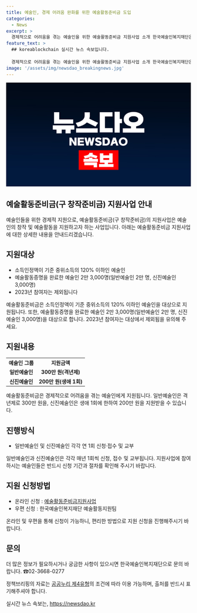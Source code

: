 ```yaml
---
title: 예술인, 경제 어려움 완화를 위한 예술활동준비금 도입
categories:
  - News
excerpt: >
  경제적으로 어려움을 겪는 예술인을 위한 예술활동준비금 지원사업 소개 한국예술인복지재단은 소득인정액이 기준 중위소득의 120% 이하이면서 예술활동증명을 완료한 예술인 2만 3,000명을 대상으로, 격년제로 예술활동준비금을 지급합니다. 이로써 경제적 어려움을 겪는 예술인에게는 1인당 300만 원의 지원이 이루어지며, 신진예술인의 경우에는 200만 원을 받게 됩니다. 온라인 및 우편 신청이 가능하며, 자세한 내용은 한국예술인복지재단으로 문의할 수 있습니다.
feature_text: >
  ## koreablockchain 실시간 뉴스 속보입니다.

  경제적으로 어려움을 겪는 예술인을 위한 예술활동준비금 지원사업 소개 한국예술인복지재단은 소득인정액이 기준 중위소득의 120% 이하이면서 예술활동증명을 완료한 예술인 2만 3,000명을 대상으로, 격년제로 예술활동준비금을 지급합니다. 이로써 경제적 어려움을 겪는 예술인에게는 1인당 300만 원의 지원이 이루어지며, 신진예술인의 경우에는 200만 원을 받게 됩니다. 온라인 및 우편 신청이 가능하며, 자세한 내용은 한국예술인복지재단으로 문의할 수 있습니다.
image: '/assets/img/newsdao_breakingnews.jpg'
---
```


<p><img src="/assets/img/newsdao_breakingnews.jpg" alt="koreablockchain 속보" /></p>

<h2>예술활동준비금(구 창작준비금) 지원사업 안내</h2>

<p data-ke-size="size16">예술인들을 위한 경제적 지원으로, 예술활동준비금(구 창작준비금)의 지원사업은 예술인의 창작 및 예술활동을 지원하고자 하는 사업입니다. 아래는 예술활동준비금 지원사업에 대한 상세한 내용을 안내드리겠습니다. </p>

<h2 data-ke-size="size26">지원대상</h2>

<ul>
  <li>소득인정액이 기준 중위소득의 120% 이하인 예술인</li>
  <li>예술활동증명을 완료한 예술인 2만 3,000명(일반예술인 2만 명, 신진예술인 3,000명)</li>
  <li>2023년 참여자는 제외됩니다</li>
</ul>

<p data-ke-size="size16">예술활동준비금은 소득인정액이 기준 중위소득의 120% 이하인 예술인을 대상으로 지원됩니다. 또한, 예술활동증명을 완료한 예술인 2만 3,000명(일반예술인 2만 명, 신진예술인 3,000명)을 대상으로 합니다. 2023년 참여자는 대상에서 제외됨을 유의해 주세요.</p>

<h2 data-ke-size="size26">지원내용</h2>

<table>
  <tr>
    <td style="text-align: center; height: 17px;"><b>예술인 그룹</b></td>
    <td style="text-align: center; height: 17px;"><b>지원금액</b></td>
  </tr>
  <tr>
    <td style="text-align: center; height: 17px;"><b>일반예술인</b></td>
    <td style="text-align: center; height: 17px;"><b>300만 원(격년제)</b></td>
  </tr>
  <tr>
    <td style="text-align: center; height: 17px;"><b>신진예술인</b></td>
    <td style="text-align: center; height: 17px;"><b>200만 원(생애 1회)</b></td>
  </tr>
</table>

<p data-ke-size="size16">예술활동준비금은 경제적으로 어려움을 겪는 예술인에게 지원됩니다. 일반예술인은 격년제로 300만 원을, 신진예술인은 생애 1회에 한하여 200만 원을 지원받을 수 있습니다. </p>

<h2 data-ke-size="size26">진행방식</h2>

<ul>
  <li>일반예술인 및 신진예술인 각각 연 1회 신청·접수 및 교부</li>
</ul>

<p data-ke-size="size16">일반예술인과 신진예술인은 각각 매년 1회씩 신청, 접수 및 교부됩니다. 지원사업에 참여하시는 예술인들은 반드시 신청 기간과 절차를 확인해 주시기 바랍니다. </p>

<h2 data-ke-size="size26">지원 신청방법</h2>

<ul>
  <li>온라인 신청 : <a href="https://www.xxx.com">예술활동준비금지원사업</a></li>
  <li>우편 신청 : 한국예술인복지재단 예술활동지원팀</li>
</ul>

<p data-ke-size="size16">온라인 및 우편을 통해 신청이 가능하니, 편리한 방법으로 지원 신청을 진행해주시기 바랍니다. </p>

<h2 data-ke-size="size26">문의</h2>

<p data-ke-size="size16">더 많은 정보가 필요하시거나 궁금한 사항이 있으시면 한국예술인복지재단으로 문의 바랍니다. ☎02-3668-0277</p>

<p data-ke-size="size16">정책브리핑의 자료는 <a href="https://https://www.korea.kr">공공누리 제4유형</a>의 조건에 따라 이용 가능하며, 출처를 반드시 표기해주셔야 합니다. </p>

<p data-ke-size="size16"></p>
실시간 뉴스 속보는, <a href="https://newsdao.kr" rel="dofollow">https://newsdao.kr</a>


